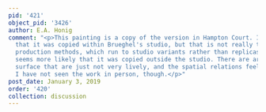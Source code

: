 ```yaml
---
pid: '421'
object_pid: '3426'
author: E.A. Honig
comment: "<p>This painting is a copy of the version in Hampton Court. It is possible
  that it was copied within Brueghel's studio, but that is not really typical of his
  production methods, which run to studio variants rather than replicas. To me, it
  seems more likely that it was copied outside the studio. There are areas of the
  surface that are just not very lively, and the spatial relations feel uncertain.
  I have not seen the work in person, though.</p>"
post_date: January 3, 2019
order: '420'
collection: discussion
---
```

